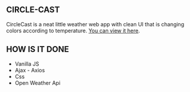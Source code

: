 ## CIRCLE-CAST

CircleCast is a neat little weather web app with clean UI that is changing colors according to temperature.
[You can view it here](fervent-brown-a2fbf0.netlify.app).

## HOW IS IT DONE

- Vanilla JS
- Ajax - Axios
- Css
- Open Weather Api
